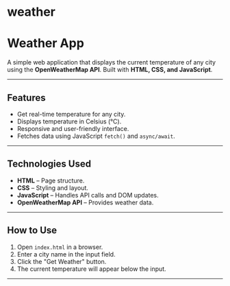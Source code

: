 # weather
# Weather App

A simple web application that displays the current temperature of any city using the **OpenWeatherMap API**. Built with **HTML, CSS, and JavaScript**.

---

## Features

- Get real-time temperature for any city.
- Displays temperature in Celsius (°C).
- Responsive and user-friendly interface.
- Fetches data using JavaScript `fetch()` and `async/await`.

---

## Technologies Used

- **HTML** – Page structure.  
- **CSS** – Styling and layout.  
- **JavaScript** – Handles API calls and DOM updates.  
- **OpenWeatherMap API** – Provides weather data.

---

## How to Use

1. Open `index.html` in a browser.  
2. Enter a city name in the input field.  
3. Click the "Get Weather" button.  
4. The current temperature will appear below the input.

---
